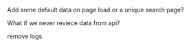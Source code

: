 Add some default data on page load or a unique search page?

What if we never reviece data from api?

remove logs